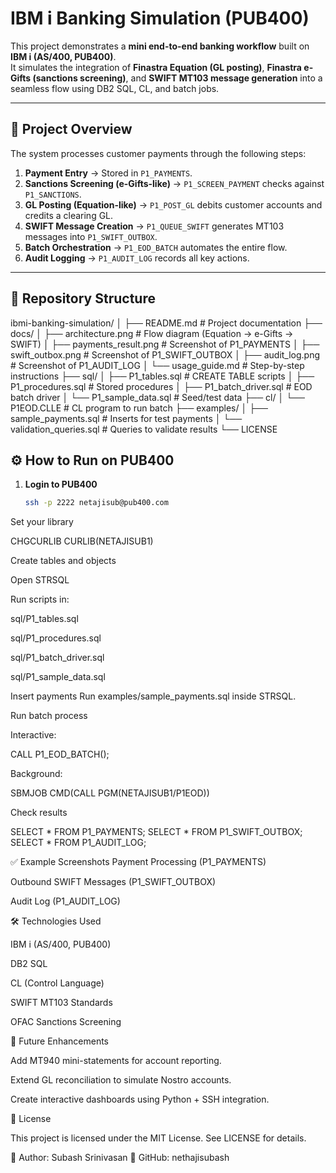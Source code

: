 # IBM i Banking Simulation (PUB400)

This project demonstrates a **mini end-to-end banking workflow** built on **IBM i (AS/400, PUB400)**.  
It simulates the integration of **Finastra Equation (GL posting)**, **Finastra e-Gifts (sanctions screening)**, and **SWIFT MT103 message generation** into a seamless flow using DB2 SQL, CL, and batch jobs.

---

## 📌 Project Overview
The system processes customer payments through the following steps:
1. **Payment Entry** → Stored in `P1_PAYMENTS`.
2. **Sanctions Screening (e-Gifts-like)** → `P1_SCREEN_PAYMENT` checks against `P1_SANCTIONS`.
3. **GL Posting (Equation-like)** → `P1_POST_GL` debits customer accounts and credits a clearing GL.
4. **SWIFT Message Creation** → `P1_QUEUE_SWIFT` generates MT103 messages into `P1_SWIFT_OUTBOX`.
5. **Batch Orchestration** → `P1_EOD_BATCH` automates the entire flow.
6. **Audit Logging** → `P1_AUDIT_LOG` records all key actions.

---

## 📂 Repository Structure
ibmi-banking-simulation/
│
├── README.md # Project documentation
├── docs/
│ ├── architecture.png # Flow diagram (Equation → e-Gifts → SWIFT)
│ ├── payments_result.png # Screenshot of P1_PAYMENTS
│ ├── swift_outbox.png # Screenshot of P1_SWIFT_OUTBOX
│ ├── audit_log.png # Screenshot of P1_AUDIT_LOG
│ └── usage_guide.md # Step-by-step instructions
├── sql/
│ ├── P1_tables.sql # CREATE TABLE scripts
│ ├── P1_procedures.sql # Stored procedures
│ ├── P1_batch_driver.sql # EOD batch driver
│ └── P1_sample_data.sql # Seed/test data
├── cl/
│ └── P1EOD.CLLE # CL program to run batch
├── examples/
│ ├── sample_payments.sql # Inserts for test payments
│ └── validation_queries.sql # Queries to validate results
└── LICENSE


## ⚙️ How to Run on PUB400
1. **Login to PUB400**
   ```bash
   ssh -p 2222 netajisub@pub400.com


Set your library

CHGCURLIB CURLIB(NETAJISUB1)


Create tables and objects

Open STRSQL

Run scripts in:

sql/P1_tables.sql

sql/P1_procedures.sql

sql/P1_batch_driver.sql

sql/P1_sample_data.sql

Insert payments
Run examples/sample_payments.sql inside STRSQL.

Run batch process

Interactive:

CALL P1_EOD_BATCH();


Background:

SBMJOB CMD(CALL PGM(NETAJISUB1/P1EOD))


Check results

SELECT * FROM P1_PAYMENTS;
SELECT * FROM P1_SWIFT_OUTBOX;
SELECT * FROM P1_AUDIT_LOG;

✅ Example Screenshots
Payment Processing (P1_PAYMENTS)

Outbound SWIFT Messages (P1_SWIFT_OUTBOX)

Audit Log (P1_AUDIT_LOG)

🛠️ Technologies Used

IBM i (AS/400, PUB400)

DB2 SQL

CL (Control Language)

SWIFT MT103 Standards

OFAC Sanctions Screening

🚀 Future Enhancements

Add MT940 mini-statements for account reporting.

Extend GL reconciliation to simulate Nostro accounts.

Create interactive dashboards using Python + SSH integration.

📜 License

This project is licensed under the MIT License. See LICENSE
 for details.

👤 Author: Subash Srinivasan
🔗 GitHub: nethajisubash
